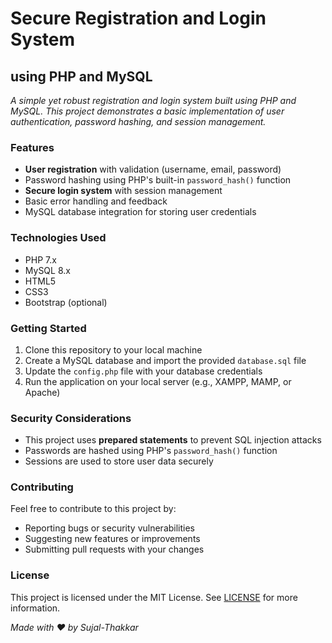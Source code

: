 # Secure Registration and Login System
## using PHP and MySQL

*A simple yet robust registration and login system built using PHP and MySQL. This project demonstrates a basic implementation of user authentication, password hashing, and session management.*

### Features

* **User registration** with validation (username, email, password)
* Password hashing using PHP's built-in `password_hash()` function
* **Secure login system** with session management
* Basic error handling and feedback
* MySQL database integration for storing user credentials

### Technologies Used

* PHP 7.x
* MySQL 8.x
* HTML5
* CSS3
* Bootstrap (optional)

### Getting Started

1. Clone this repository to your local machine
2. Create a MySQL database and import the provided `database.sql` file
3. Update the `config.php` file with your database credentials
4. Run the application on your local server (e.g., XAMPP, MAMP, or Apache)

### Security Considerations

* This project uses **prepared statements** to prevent SQL injection attacks
* Passwords are hashed using PHP's `password_hash()` function
* Sessions are used to store user data securely

### Contributing

Feel free to contribute to this project by:

* Reporting bugs or security vulnerabilities
* Suggesting new features or improvements
* Submitting pull requests with your changes

### License

This project is licensed under the MIT License. See [LICENSE](LICENSE) for more information.



*Made with ❤️ by Sujal-Thakkar*

